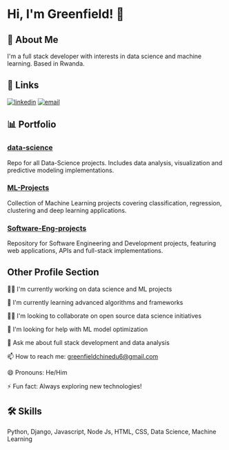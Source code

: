 # Hi, I'm Greenfield! 👋

## 🚀 About Me
I'm a full stack developer with interests in data science and machine learning. Based in Rwanda.

## 🔗 Links
[![linkedin](https://img.shields.io/badge/linkedin-0A66C2?style=for-the-badge&logo=linkedin&logoColor=white)](https://www.linkedin.com/in/greenfield-obasi)
[![email](https://img.shields.io/badge/email-D14836?style=for-the-badge&logo=gmail&logoColor=white)](mailto:greenfieldchinedu6@gmail.com)

## 📊 Portfolio
### [data-science](https://github.com/GreenfieldO/data-science)
Repo for all Data-Science projects. Includes data analysis, visualization and predictive modeling implementations.

### [ML-Projects](https://github.com/GreenfieldO/ML-Projects)
Collection of Machine Learning projects covering classification, regression, clustering and deep learning applications.

### [Software-Eng-projects](https://github.com/GreenfieldO/Software-Eng-projects)
Repository for Software Engineering and Development projects, featuring web applications, APIs and full-stack implementations.

## Other Profile Section
👩‍💻 I'm currently working on data science and ML projects

🧠 I'm currently learning advanced algorithms and frameworks

👯‍♀️ I'm looking to collaborate on open source data science initiatives

🤔 I'm looking for help with ML model optimization

💬 Ask me about full stack development and data analysis

📫 How to reach me: greenfieldchinedu6@gmail.com

😄 Pronouns: He/Him

⚡️ Fun fact: Always exploring new technologies!

## 🛠 Skills
Python, Django, Javascript, Node Js, HTML, CSS, Data Science, Machine Learning
